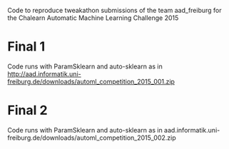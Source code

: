 Code to reproduce tweakathon submissions of the team aad_freiburg for the Chalearn Automatic Machine Learning Challenge 2015

# Final 1

Code runs with ParamSklearn and auto-sklearn as in http://aad.informatik.uni-freiburg.de/downloads/automl_competition_2015_001.zip

# Final 2

Code runs with ParamSklearn and auto-sklearn as in aad.informatik.uni-freiburg.de/downloads/automl_competition_2015_002.zip
